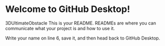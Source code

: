 # Welcome to GitHub Desktop!
3DUltimateObstacle
This is your README. READMEs are where you can communicate what your project is and how to use it.

Write your name on line 6, save it, and then head back to GitHub Desktop.
